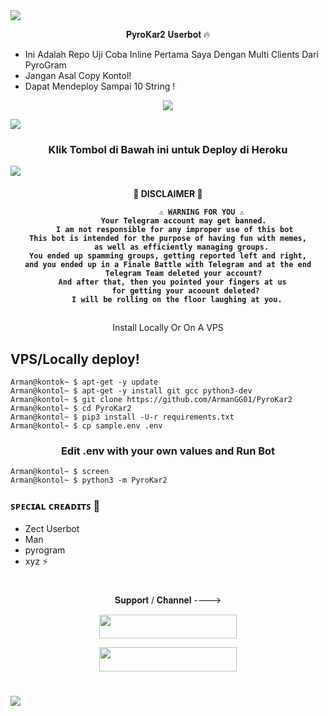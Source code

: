 <img src="https://user-images.githubusercontent.com/73097560/115834477-dbab4500-a447-11eb-908a-139a6edaec5c.gif">

<p align="center">𝐏𝐲𝐫𝐨𝐊𝐚𝐫𝟐 𝐔𝐬𝐞𝐫𝐛𝐨𝐭 🔥 </p>

- Ini Adalah Repo Uji Coba Inline Pertama Saya Dengan Multi Clients Dari PyroGram
- Jangan Asal Copy Kontol!
- Dapat Mendeploy Sampai 10 String !

<p align="center">
  <img src="https://telegra.ph/file/3f4c55755b365077bfc05.jpg">
</p>
    <a href="https://www.python.org/" alt="made-with-python"> <img src="https://img.shields.io/badge/Made%20with-Python-black.svg?style=flat-square&logo=python&logoColor=blue&color=red" /></a>

<h3 align="center">Klik Tombol di Bawah ini untuk Deploy di Heroku</h3>
<a href="https://heroku.com/deploy?template=https://github.com/ArmanGG01/PyroKar2 - Userbot"><img src="https://www.herokucdn.com/deploy/button.svg"></a>
</div>
<h4 align="center"> 🚫 DISCLAIMER 🚫 </p>

```
               ⚠️ WARNING FOR YOU ⚠️
       Your Telegram account may get banned.
   I am not responsible for any improper use of this bot
This bot is intended for the purpose of having fun with memes,
      as well as efficiently managing groups.
You ended up spamming groups, getting reported left and right,
and you ended up in a Finale Battle with Telegram and at the end
       Telegram Team deleted your account?
  And after that, then you pointed your fingers at us
        for getting your acoount deleted?
    I will be rolling on the floor laughing at you.
```

##
<p align="center">
   Install Locally Or On A VPS
</p>

## VPS/Locally deploy!
```console
Arman@kontok~ $ apt-get -y update
Arman@kontol~ $ apt-get -y install git gcc python3-dev
Arman@kontol~ $ git clone https://github.com/ArmanGG01/PyroKar2
Arman@kontol~ $ cd PyroKar2
Arman@kontol~ $ pip3 install -U-r requirements.txt
Arman@kontol~ $ cp sample.env .env
```

<h3 align="center">
   Edit <b>.env</b> with your own values and Run Bot
</h3>

```console
Arman@kontol~ $ screen
Arman@kontol~ $ python3 -m PyroKar2
```

### ꜱᴘᴇᴄɪᴀʟ ᴄʀᴇᴀᴅɪᴛꜱ 💖
- Zect Userbot
- Man
- pyrogram
- xyz ⚡

#

<p align="center">𝐒𝐮𝐩𝐩𝐨𝐫𝐭 / 𝐂𝐡𝐚𝐧𝐧𝐞𝐥 ----> </p>

<p align="center"><a href="https://t.me/obrolansuar"><img src="https://img.shields.io/badge/ᴛᴇʟᴇɢʀᴀᴍ-𝐒𝐮𝐩𝐩𝐨𝐫𝐭-black?&style=for-the-badge&logo=telegram" width="220" height="38.45"></a></p>
<p align="center"><a href="https://t.me/Karc0de"><img src="https://img.shields.io/badge/ᴛᴇʟᴇɢʀᴀᴍ-𝐔𝐩𝐝𝐚𝐭𝐞𝐬-black?&style=for-the-badge&logo=telegram" width="220" height="38.45"></a></p>

#
<img src="https://user-images.githubusercontent.com/73097560/115834477-dbab4500-a447-11eb-908a-139a6edaec5c.gif">
